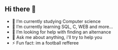 ## Hi there 👋

- 🔭 I’m currently studying Computer science
- 🌱 I’m currently learning SQL, C, WEB and more...
- 🤔 I’m looking for help with finding an alternance
- 💬 Ask me about anything, i'll try to help you
- ⚡ Fun fact: im a football refferee
